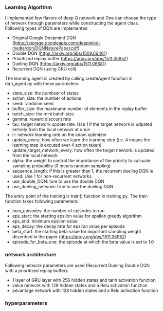 ### Learning Algorithm
I implemented few flavors of deep Q network and One can choose the type of network through parameters while constructing the agent class. Following types of DQN are implemented
- Original Google Deepmind DQN (https://storage.googleapis.com/deepmind-media/dqn/DQNNaturePaper.pdf)
- Double DQN (https://arxiv.org/abs/1509.06461)
- Prioritized replay buffer (https://arxiv.org/abs/1511.05952)
- Dueling DQN (https://arxiv.org/abs/1511.06581)
- Recurrent DQN (using GRU cell)

The learning agent is created by calling createAgent function in dqn_agent.py with these parameters:
- state_size: the numbser of states
- action_size: the number of actions
- seed: randome seed
- buffer_size: the maximumn number of elements in the replay buffer
- batch_size: the mini batch size
- gamma: reward discount rate
- tau: target network update rate. Use 1 if the target network is udpated entirely from the local network at once
- lr: network learning rate on the adam optimizer
- update_every: how often we learn the learning step (i.e. 4 means the learning step is excuted ever 4 action taken)
- update_target_network_every: how often the target newtork is updated from the local network 
- alpha: the weight to control the importance of the priority to calcuate sampling probability (0 means random sampling)
- sequence_length: if this is greater than 1, the recurrent dueling DQN is used. Use 1 for non-recurrent networks.
- use_double_DQN: ture to use the double DQN
- use_dueling_network: true to use the dueling DQN

The entry point of the training is train() function in training.py. The train function takes following parameters:
- num_episodes: the number of episodes to run
- eps_start: the starting epsilon value for epsilon greedy algorithm
- eps_end: minimum epsilon value
- eps_decay: the decay rate for epsilon value per episode
- beta_start: the starting beta value for important sampling weight described in the paper (https://arxiv.org/abs/1511.05952)
- episode_for_beta_one: the episode at which the beta value is set to 1.0

### network architecture
Following network parameters are used (Recurrent Dueling Double DQN with a prioritized replay buffer):
- 1 layer of GRU layer with 256 hidden states and tanh activation function
- value network with 128 hidden states and a Relu activation function
- advantage network with 128 hidden states and a Relu activation function

### hyperparameters


